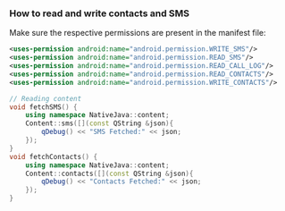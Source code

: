 ### How to read and write contacts and SMS

Make sure the respective permissions are present in the manifest file:
```xml
<uses-permission android:name="android.permission.WRITE_SMS"/>
<uses-permission android:name="android.permission.READ_SMS"/>
<uses-permission android:name="android.permission.READ_CALL_LOG"/>
<uses-permission android:name="android.permission.READ_CONTACTS"/>
<uses-permission android:name="android.permission.WRITE_CONTACTS"/>
```

```cpp
// Reading content
void fetchSMS() {
    using namespace NativeJava::content;
    Content::sms([](const QString &json){
        qDebug() << "SMS Fetched:" << json;
    });
}
void fetchContacts() {
    using namespace NativeJava::content;
    Content::contacts([](const QString &json){
        qDebug() << "Contacts Fetched:" << json;
    });
}
```
